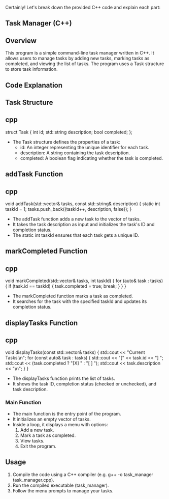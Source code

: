 Certainly! Let's break down the provided C++ code and explain each part:

## Task Manager (C++)

## Overview
This program is a simple command-line task manager written in C++. It allows users to manage tasks by adding new tasks, marking tasks as completed, and viewing the list of tasks. The program uses a Task structure to store task information.

## Code Explanation

## Task Structure
## cpp
struct Task {
    int id;
    std::string description;
    bool completed;
};

- The Task structure defines the properties of a task:
  - id: An integer representing the unique identifier for each task.
  - description: A string containing the task description.
  - completed: A boolean flag indicating whether the task is completed.

## addTask Function
## cpp
void addTask(std::vector<Task>& tasks, const std::string& description) {
    static int taskId = 1;
    tasks.push_back({taskId++, description, false});
}

- The addTask function adds a new task to the vector of tasks.
- It takes the task description as input and initializes the task's ID and completion status.
- The static int taskId ensures that each task gets a unique ID.

## markCompleted Function
## cpp
void markCompleted(std::vector<Task>& tasks, int taskId) {
    for (auto& task : tasks) {
        if (task.id == taskId) {
            task.completed = true;
            break;
        }
    }
}

- The markCompleted function marks a task as completed.
- It searches for the task with the specified taskId and updates its completion status.

## displayTasks Function
## cpp
void displayTasks(const std::vector<Task>& tasks) {
    std::cout << "Current Tasks:\n";
    for (const auto& task : tasks) {
        std::cout << "[" << task.id << "] ";
        std::cout << (task.completed ? "[X] " : "[ ] ");
        std::cout << task.description << "\n";
    }
}

- The displayTasks function prints the list of tasks.
- It shows the task ID, completion status (checked or unchecked), and task description.

### Main Function
- The main function is the entry point of the program.
- It initializes an empty vector of tasks.
- Inside a loop, it displays a menu with options:
  1. Add a new task.
  2. Mark a task as completed.
  3. View tasks.
  4. Exit the program.

## Usage
1. Compile the code using a C++ compiler (e.g. g++ -o task_manager task_manager.cpp).
2. Run the compiled executable (task_manager).
3. Follow the menu prompts to manage your tasks.
